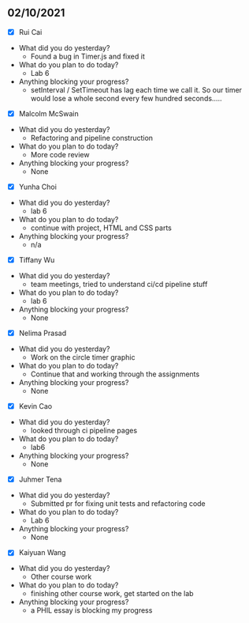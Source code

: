 
## 02/10/2021
 
- [x] Rui Cai 
- What did you do yesterday?
  - Found a bug in Timer.js and fixed it
- What do you plan to do today?
  - Lab 6
- Anything blocking your progress?
  - setInterval / SetTimeout has lag each time we call it. So our timer would lose a whole second every few hundred seconds…..



- [x] Malcolm McSwain
- What did you do yesterday?
  - Refactoring and pipeline construction
- What do you plan to do today?
  - More code review
- Anything blocking your progress?
  - None



- [x] Yunha Choi
- What did you do yesterday?
  - lab 6
- What do you plan to do today?
  - continue with project, HTML and CSS parts
- Anything blocking your progress?
  - n/a



- [x] Tiffany Wu
- What did you do yesterday?
  - team meetings, tried to understand ci/cd pipeline stuff
- What do you plan to do today?
  - lab 6
- Anything blocking your progress?
  - None


- [x] Nelima Prasad
- What did you do yesterday?
  - Work on the circle timer graphic
- What do you plan to do today?
  - Continue that and working through the assignments
- Anything blocking your progress?
  - None



- [x] Kevin Cao
- What did you do yesterday?
  - looked through ci pipeline pages
- What do you plan to do today?
  - lab6
- Anything blocking your progress?
  - None



- [x] Juhmer Tena
- What did you do yesterday?
  - Submitted pr for fixing unit tests and refactoring code
- What do you plan to do today?
  - Lab 6
- Anything blocking your progress?
  - None


- [x] Kaiyuan Wang
- What did you do yesterday?
  - Other course work
- What do you plan to do today?
  - finishing other course work, get started on the lab
- Anything blocking your progress?
  - a PHIL essay is blocking my progress